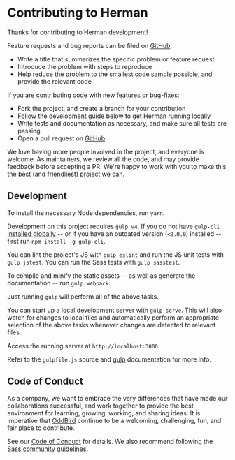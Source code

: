 # Contributing to Herman

Thanks for contributing to Herman development!

Feature requests and bug reports
can be filed on [GitHub][github]:

- Write a title that summarizes the specific problem
  or feature request
- Introduce the problem with steps to reproduce
- Help reduce the problem to the smallest code sample possible,
  and provide the relevant code

[github]: https://github.com/oddbird/sassdoc-theme-herman/issues

If you are contributing code
with new features or bug-fixes:

- Fork the project, and create a branch for your contribution
- Follow the development guide below to get Herman running locally
- Write tests and documentation as necessary,
  and make sure all tests are passing
- Open a pull request on [GitHub][github]

We love having more people involved in the project,
and everyone is welcome.
As maintainers, we review all the code,
and may provide feedback before accepting a PR.
We're happy to work with you to make this the best
(and friendliest) project we can.

## Development

To install the necessary Node dependencies, run `yarn`.

Development on this project requires `gulp v4`.
If you do not have `gulp-cli` [installed globally](https://github.com/gulpjs/gulp/blob/master/docs/getting-started.md#install-the-gulp-command) --
or if you have an outdated version (`<2.0.0`) installed --
first run `npm install -g gulp-cli`.

You can lint the project's JS with `gulp eslint`
and run the JS unit tests with `gulp jstest`.
You can run the Sass tests with `gulp sasstest`.

To compile and minify the static assets --
as well as generate the documentation --
run `gulp webpack`.

Just running `gulp` will perform all of the above tasks.

You can start up a local development server with `gulp serve`.
This will also watch for changes to local files
and automatically perform an appropriate selection of the above tasks
whenever changes are detected to relevant files.

Access the running server at `http://localhost:3000`.

Refer to the `gulpfile.js` source and [gulp](http://gulpjs.com/)
documentation for more info.

## Code of Conduct

As a company,
we want to embrace the very differences
that have made our collaborations successful,
and work together to provide the best environment
for learning, growing, working, and sharing ideas.
It is imperative that [OddBird][oddbird] continue to be
a welcoming, challenging, fun, and fair place to contribute.

See our [Code of Conduct][coc] for details.
We also recommend following the [Sass community guidelines][sass].

[oddbird]: http://oddbird.net/
[coc]: http://oddbird.net/conduct/
[sass]: http://sass-lang.com/community-guidelines
